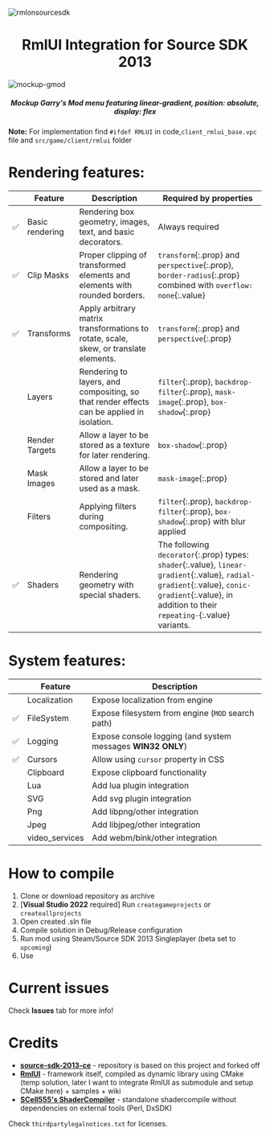 ![rmlonsourcesdk](https://github.com/user-attachments/assets/9d5fa7ad-71f3-4fba-bb1c-99d9187ee465)

<h1 align="center">
    RmlUI Integration for Source SDK 2013
</h1>

![mockup-gmod](https://github.com/user-attachments/assets/2e69860c-36b6-4e87-8cf6-4c1fdf9573d3)
<h5 align="center">
    Mockup Garry's Mod menu featuring linear-gradient, position: absolute, display: flex
</h5>

**Note:** For implementation find `#ifdef RMLUI` in code,`client_rmlui_base.vpc` file and `src/game/client/rmlui` folder

# Rendering features:
|     | Feature         | Description                                                                               | Required by properties                                                                                                                                                                              |
| --- | --------------- | ----------------------------------------------------------------------------------------- | --------------------------------------------------------------------------------------------------------------------------------------------------------------------------------------------------- |
| ✅   | Basic rendering | Rendering box geometry, images, text, and basic decorators.                               | Always required                                                                                                                                                                                     |
| ✅   | Clip Masks      | Proper clipping of transformed elements and elements with rounded borders.                | `transform`{:.prop} and `perspective`{:.prop}, `border-radius`{:.prop} combined with `overflow: none`{:.value}                                                                                      |
| ✅   | Transforms      | Apply arbitrary matrix transformations to rotate, scale, skew, or translate elements.     | `transform`{:.prop} and `perspective`{:.prop}                                                                                                                                                       |
|     | Layers          | Rendering to layers, and compositing, so that render effects can be applied in isolation. | `filter`{:.prop}, `backdrop-filter`{:.prop}, `mask-image`{:.prop}, `box-shadow`{:.prop}                                                                                                             |
|     | Render Targets  | Allow a layer to be stored as a texture for later rendering.                              | `box-shadow`{:.prop}                                                                                                                                                                                |
|     | Mask Images     | Allow a layer to be stored and later used as a mask.                                      | `mask-image`{:.prop}                                                                                                                                                                                |
|     | Filters         | Applying filters during compositing.                                                      | `filter`{:.prop}, `backdrop-filter`{:.prop}, `box-shadow`{:.prop} with blur applied                                                                                                                 |
| ✅   | Shaders         | Rendering geometry with special shaders.                                                  | The following `decorator`{:.prop} types: `shader`{:.value}, `linear-gradient`{:.value}, `radial-gradient`{:.value}, `conic-gradient`{:.value}, in addition to their `repeating-`{:.value} variants. |

# System features:
|     | Feature      | Description                                                  |
| --- | ------------ | ------------------------------------------------------------ |
|     | Localization | Expose localization from engine                              |
| ✅   | FileSystem   | Expose filesystem from engine (`MOD` search path)           |
| ✅   | Logging      | Expose console logging (and system messages **WIN32 ONLY**) |
| ✅   | Cursors      | Allow using `cursor` property in CSS                         |
|     | Clipboard    | Expose clipboard functionality                               |
|     | Lua    | Add lua plugin integration                               |
|     | SVG    | Add svg plugin integration                               |
|     | Png    | Add libpng/other integration                               |
|     | Jpeg   | Add libjpeg/other integration                               |
|     | video_services   | Add webm/bink/other integration                               |

# How to compile
1. Clone or download repository as archive
2. [**Visual Studio 2022** required] Run `creategameprojects` or `createallprojects`
3. Open created .sln file
4. Compile solution in Debug/Release configuration
5. Run mod using Steam/Source SDK 2013 Singleplayer (beta set to `upcoming`)
6. Use

# Current issues
Check **Issues** tab for more info!

# Credits
- **[source-sdk-2013-ce](https://github.com/Nbc66/source-sdk-2013-ce)** - repository is based on this project and forked off
- **[RmlUI](https://github.com/mikke89/RmlUi)** - framework itself, compiled as dynamic library using CMake (temp solution, later I want to integrate RmlUI as submodule and setup CMake here) + samples + wiki
- **[SCell555's ShaderCompiler](https://github.com/SCell555/ShaderCompile)** - standalone shadercompile without dependencies on external tools (Perl, DxSDK)

Check `thirdpartylegalnotices.txt` for licenses.
